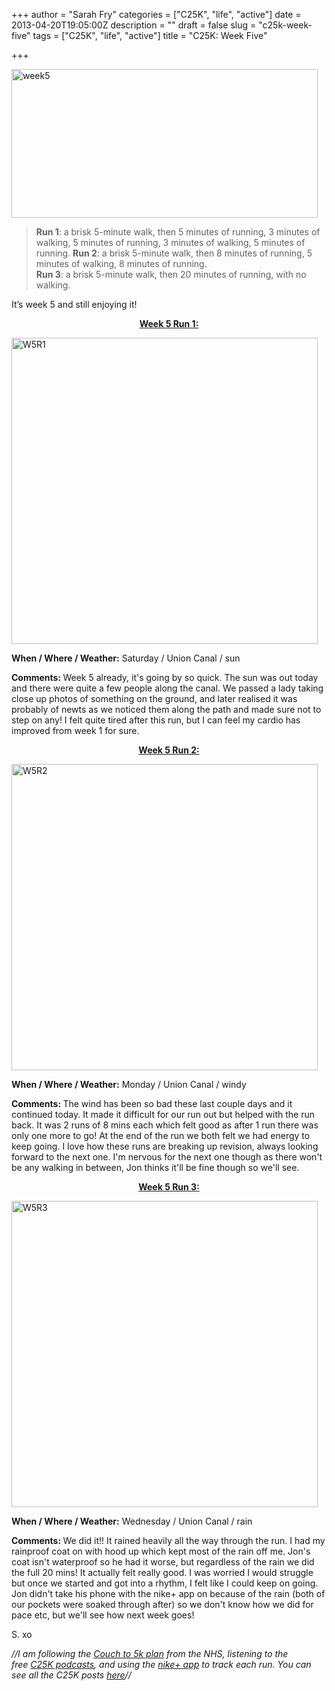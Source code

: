 +++
author = "Sarah Fry"
categories = ["C25K", "life", "active"]
date = 2013-04-20T19:05:00Z
description = ""
draft = false
slug = "c25k-week-five"
tags = ["C25K", "life", "active"]
title = "C25K: Week Five"

+++


<a href="http://sweetaspi.co.uk/images/2013/04/week5.jpg"><img class="alignnone size-full wp-image-1700" alt="week5" src="http://sweetaspi.co.uk/images/2013/04/week5.jpg" width="490" height="238" /></a>

> <strong>Run 1</strong>: a brisk 5-minute walk, then 5 minutes of running, 3 minutes of walking, 5 minutes of running, 3 minutes of walking, 5 minutes of running.	
<strong>Run 2</strong>: a brisk 5-minute walk, then 8 minutes of running, 5 minutes of walking, 8 minutes of running.	
<strong>Run 3</strong>: a brisk 5-minute walk, then 20 minutes of running, with no walking.

It’s week 5 and still enjoying it!
<p style="text-align: center;"><span style="text-decoration: underline;"><strong>Week 5 Run 1:</strong></span></p>
<a href="http://sweetaspi.co.uk/images/2013/04/W5R1ib.jpg"><img class="alignnone size-full wp-image-1687" alt="W5R1" src="http://sweetaspi.co.uk/images/2013/04/W5R1ib.jpg" width="490" height="490" /></a>

<strong>When / Where / Weather:</strong> Saturday / Union Canal / sun

<strong>Comments: </strong>Week 5 already, it's going by so quick. The sun was out today and there were quite a few people along the canal. We passed a lady taking close up photos of something on the ground, and later realised it was probably of newts as we noticed them along the path and made sure not to step on any! I felt quite tired after this run, but I can feel my cardio has improved from week 1 for sure.
<p style="text-align: center;"><span style="text-decoration: underline;"><strong>Week 5 Run 2:</strong></span></p>
<a href="http://sweetaspi.co.uk/images/2013/04/W5R2ib.jpg"><img class="alignnone size-full wp-image-1696" alt="W5R2" src="http://sweetaspi.co.uk/images/2013/04/W5R2ib.jpg" width="490" height="490" /></a>

<strong>When / Where / Weather:</strong> Monday / Union Canal / windy

<strong>Comments: </strong>The wind has been so bad these last couple days and it continued today. It made it difficult for our run out but helped with the run back. It was 2 runs of 8 mins each which felt good as after 1 run there was only one more to go! At the end of the run we both felt we had energy to keep going. I love how these runs are breaking up revision, always looking forward to the next one. I'm nervous for the next one though as there won't be any walking in between, Jon thinks it'll be fine though so we'll see.
<p style="text-align: center;"><span style="text-decoration: underline;"><strong>Week 5 Run 3:</strong></span></p>
<a href="http://sweetaspi.co.uk/images/2013/04/W5R3ib.jpg"><img class="alignnone size-full wp-image-1701" alt="W5R3" src="http://sweetaspi.co.uk/images/2013/04/W5R3ib.jpg" width="490" height="490" /></a>

<strong>When / Where / Weather:</strong> Wednesday / Union Canal / rain

<strong>Comments: </strong>We did it!! It rained heavily all the way through the run. I had my rainproof coat on with hood up which kept most of the rain off me. Jon's coat isn't waterproof so he had it worse, but regardless of the rain we did the full 20 mins! It actually felt really good. I was worried I would struggle but once we started and got into a rhythm, I felt like I could keep on going. Jon didn't take his phone with the nike+ app on because of the rain (both of our pockets were soaked through after) so we don't know how we did for pace etc, but we'll see how next week goes!

S. xo

<em>//I am following the <a href="http://www.nhs.uk/LiveWell/c25k/Pages/couch-to-5k.aspx" target="_blank">Couch to 5k plan</a> from the NHS, listening <em>to the free <a href="http://www.nhs.uk/Tools/Pages/couch-5K-running-plan.aspx" target="_blank">C25K podcasts</a>, and </em>using the <a href="http://nikeplus.nike.com/plus/products/gps_app/" target="_blank">nike+ app</a> to track each run. You can see all the C25K posts <a href="http://sweetaspi.co.uk/tag/C25K/" target="_blank">here</a>//</em>

